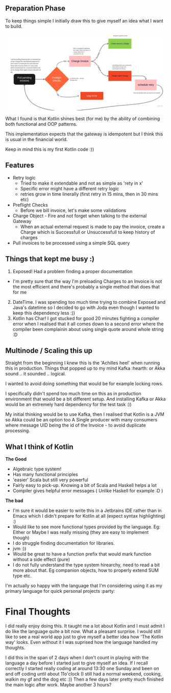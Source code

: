 ## Preparation Phase

To keep things simple I initially draw this to give myself an idea what I want to build.

![Architecture](images/initial-architecture.jpg)

What I found is that Kotlin shines best (for me) by the ability of combining both functional and OOP patterns.

This implementation expects that the gateway is idempotent but I think this is usual in the financial world.

Keep in mind this is my first Kotlin code :))

## Features
 - Retry logic
   - Tried to make it extendable and not as simple as 'rety in x'
   - Specific error might have a different retry logic
   - retries grow in time linerally (first retry in 15 mins, then in 30 mins etc)
 - Preflight Checks
   - Before we bill invoice, let's make some validations
 - Charge Object - Fire and not forget when talking to the external Gateway
   - When an actual external request is made to pay the invoice, create a Charge which is Successfull or Unsuccessfull to keep history of charges
 - Pull invoices to be processed using a simple SQL query

## Things that kept me busy :)

 1) Exposed! Had a problem finding a proper documentation
   - I'm pretty sure that the way I'm preloading Charges to an Invoice is not the most efficient and there's probably a single method that does that for me
 2) DateTime. I was spending too much time trying to combine Exposed and Java's datetime so I decided to go with Joda even though I wanted to keep this dependency less :))
 3) Kotlin has Char! I got stucked for good 20 minutes fighting a compiler error when I realised that it all comes down to a second error where the compiler been complainin about using single quote around whole string :D

## Multinode / Scaling this up

Straight from the beginning I knew this is the 'Achilles heel' when running this in production.
Things that popped up to my mind Kafka :hearth: or Akka sound .. it sounded .. logical. 

I wanted to avoid doing something that would be for example locking rows.

I specifically didn't spend too much time on this as in production environment that would be a bit different setup.
And installing Kafka or Akka would be an extremely hard dependency for the test task :))

My initial thinking would be to use Kafka, then I realised that Kotlin is a JVM so Akka could be an option too
A Single producer with many consumers where message UID being the id of the Invoice - to avoid duplicate processing.


## What I think of Kotlin

**The Good**
  - Algebraic type system!
  - Has many functional principles
  - 'easier' Scala but still very powerful
  - Fairly easy to pick-up. Knowing a bit of Scala and Haskell helps a lot
  - Compiler gives helpful error messages ( Unlike Haskell for example :D )

**The bad**
  - I'm sure it would be easier to write this in a Jetbrains IDE rather than in Emacs which I didn't prepare for Kotlin at all (expect syntax highlighting) :)
  - Would like to see more functional types provided by the language. Eg: Either or Maybe I was really missing (they are easy to implement though)
  - I do struggle finding documentation for libraries.
  - jvm :))
  - Would be great to have a function prefix that would mark function without a side effect (pure)
  - I do not fully understand the type system hirearchy, need to read a bit more about that. Eg companion objects, how to properly extend SUM type etc.

I'm actually so happy with the language that I'm considering using it as my primary language for quick personal projects :party:

# Final Thoughts

I did really enjoy doing this. It taught me a lot about Kotlin and I must admit I do like the language quite a bit now. What a pleasant surprise.
I would still like to see a real world app just to give myself a better idea how 'The Kotlin way' looks. Even without it I was suprised how the language handled my thoughts.

I did this in the span of 2 days when I don't count in playing with the language a day before I started just to give myself an idea.
If I recall correctly I started really coding at around 13:30 one Sunday and been on and off coding until about 11o'clock (I still had a normal weekend, cooking, walkin my gf and the dog etc :))
Then a few days later pretty much finished the main logic after work. Maybe another 3 hours?
